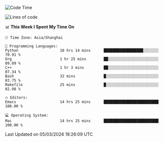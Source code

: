 <!--START_SECTION:waka-->
![Code Time](http://img.shields.io/badge/Code%20Time-1%2C814%20hrs%2049%20mins-blue)

![Lines of code](https://img.shields.io/badge/From%20Hello%20World%20I%27ve%20Written-288.1%20thousand%20lines%20of%20code-blue)

📊 **This Week I Spent My Time On** 

```text
🕑︎ Time Zone: Asia/Shanghai

💬 Programming Languages: 
Python                   10 hrs 14 mins      ██████████████████░░░░░░░   70.91 % 
Org                      1 hr 25 mins        ██░░░░░░░░░░░░░░░░░░░░░░░   09.89 % 
C++                      1 hr 3 mins         ██░░░░░░░░░░░░░░░░░░░░░░░   07.34 % 
Bash                     32 mins             █░░░░░░░░░░░░░░░░░░░░░░░░   03.75 % 
Makefile                 25 mins             █░░░░░░░░░░░░░░░░░░░░░░░░   02.98 % 

🔥 Editors: 
Emacs                    14 hrs 25 mins      █████████████████████████   100.00 % 

💻 Operating System: 
Mac                      14 hrs 25 mins      █████████████████████████   100.00 % 
```


 Last Updated on 05/03/2024 18:26:09 UTC
<!--END_SECTION:waka-->
